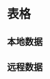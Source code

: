 # 表格

<script setup>
import LocalData from './local-data.vue';
import RemoteData from './remote-data.vue';
</script>

## 本地数据

<local-data />

## 远程数据

<remote-data />
